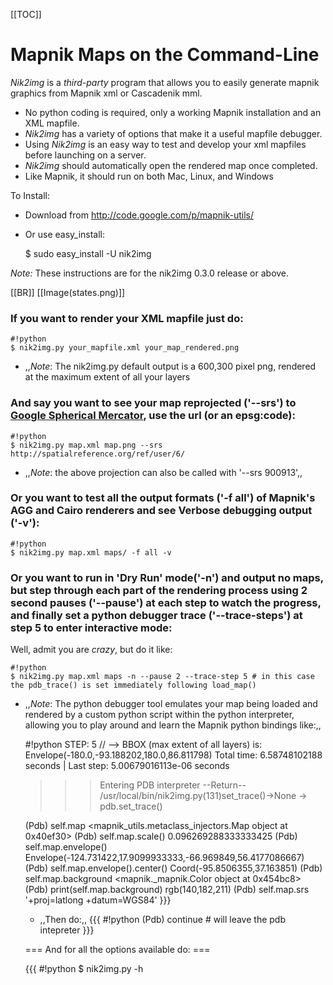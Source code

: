 <!-- Name: Nik2Img -->
<!-- Version: 12 -->
<!-- Last-Modified: 2009/10/10 17:37:57 -->
<!-- Author: springmeyer -->
[[TOC]]
# Mapnik Maps on the Command-Line

*Nik2img* is a _third-party_ program that allows you to easily generate mapnik graphics from Mapnik xml or Cascadenik mml.

 * No python coding is required, only a working Mapnik installation and an XML mapfile.
 * *Nik2img* has a variety of options that make it a useful mapfile debugger.
 * Using *Nik2img* is an easy way to test and develop your xml mapfiles before launching on a server.
 * *Nik2img* should automatically open the rendered map once completed.
 * Like Mapnik, it should run on both Mac, Linux, and Windows

To Install:
 * Download from http://code.google.com/p/mapnik-utils/
 * Or use easy_install:

    $ sudo easy_install -U nik2img

*Note:* These instructions are for the nik2img 0.3.0 release or above.


 [[BR]]
[[Image(states.png)]]

### If you want to render your XML mapfile just do:


    #!python
    $ nik2img.py your_mapfile.xml your_map_rendered.png
 * ,,*Note*: The nik2img.py default output is a 600,300 pixel png, rendered at the maximum extent of all your layers

### And say you want to see your map reprojected ('--srs') to [Google Spherical Mercator](http://spatialreference.org/ref/user/6/), use the url (or an epsg:code):

    #!python
    $ nik2img.py map.xml map.png --srs http://spatialreference.org/ref/user/6/
 * ,,*Note*: the above projection can also be called with '--srs 900913',,

### Or you want to test all the output formats ('-f all') of Mapnik's AGG and Cairo renderers and see Verbose debugging output ('-v'):


    #!python
    $ nik2img.py map.xml maps/ -f all -v

### Or you want to run in 'Dry Run' mode('-n') and output no maps, but step through each part of the rendering process using 2 second pauses ('--pause') at each step to watch the progress, and finally set a python debugger trace ('--trace-steps') at step 5 to enter interactive mode:

Well, admit you are _crazy_, but do it like:


    #!python
    $ nik2img.py map.xml maps -n --pause 2 --trace-step 5 # in this case the pdb_trace() is set immediately following load_map()
 * ,,*Note*: The python debugger tool emulates your map being loaded and rendered by a custom python script within the python interpreter, allowing you to play around and learn the Mapnik python bindings like:,,
 
    #!python
    STEP: 5 // --> BBOX (max extent of all layers) is: Envelope(-180.0,-93.188202,180.0,86.811798)
    Total time: 6.58748102188 seconds | Last step: 5.00679016113e-06 seconds
    
    >>> Entering PDB interpreter
    --Return--
    > /usr/local/bin/nik2img.py(131)set_trace()->None
    -> pdb.set_trace()
    
    (Pdb) self.map
    <mapnik_utils.metaclass_injectors.Map object at 0x40ef30>
    (Pdb) self.map.scale()
    0.096269288333333425
    (Pdb) self.map.envelope()
    Envelope(-124.731422,17.9099933333,-66.969849,56.4177086667)
    (Pdb) self.map.envelope().center()
    Coord(-95.8506355,37.163851)
    (Pdb) self.map.background
    <mapnik._mapnik.Color object at 0x454bc8>
    (Pdb) print(self.map.background)
    rgb(140,182,211)
    (Pdb) self.map.srs
    '+proj=latlong +datum=WGS84'
     }}}
     * ,,Then do:,,
     {{{
    #!python
    (Pdb) continue # will leave the pdb intepreter
     }}}
    
    
    === And for all the options available do: ===
     
    {{{
    #!python
    $ nik2img.py -h
